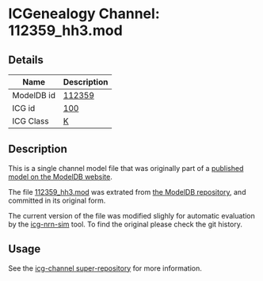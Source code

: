 # ICGenealogy Channel: 112359\_hh3.mod

## Details

Name | Description
---- | -----------
ModelDB id | [112359](http://senselab.med.yale.edu/ModelDB/ShowModel.cshtml?model=112359)
ICG id | [100](http://icg.neurotheory.ox.ac.uk/channels/1/100)
ICG Class | [K](http://icg.neurotheory.ox.ac.uk/channels/1)

## Description

This is a single channel model file that was originally part of a [published model on the ModelDB website](http://senselab.med.yale.edu/mModelDB/ShowModel.cshtml?model=112359).


The file [112359\_hh3.mod](112359_hh3.mod) was extrated from [the ModelDB repository](http://senselab.med.yale.edu/ModelDB/ShowModel.cshtml?model=112359), and committed in its original form.

The current version of the file was modified slighly for automatic evaluation by the [icg-nrn-sim](https://github.com/icgenealogy/icg-nrn-sim) tool. To find the original please check the git history.


## Usage

See the [icg-channel super-repository](https://github.com/icgenealogy/icg-channels) for more information.
